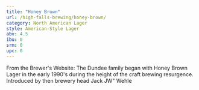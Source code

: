 ```yaml
---
title: "Honey Brown"
url: /high-falls-brewing/honey-brown/
category: North American Lager
style: American-Style Lager
abv: 4.5
ibu: 0
srm: 0
upc: 0
---
```

From the Brewer's Website:
The Dundee family began with Honey Brown Lager in the early 1990's during the height of the craft brewing resurgence. Introduced by then brewery head Jack JW" Wehle
